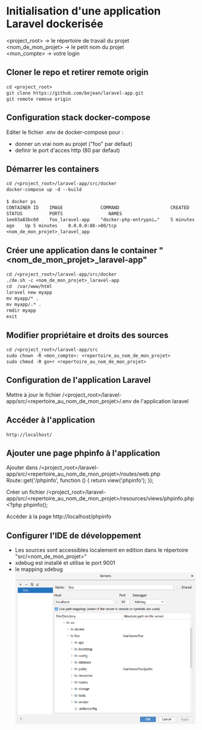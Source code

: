 # Initialisation d'une application Laravel dockerisée

<project_root> -> le répertoire de travail du projet  
<nom_de_mon_projet> -> le petit nom du projet  
<mon_compte> -> votre login


## Cloner le repo et retirer remote origin
    cd <project_root>
    git clone https://github.com/bejean/laravel-app.git
    git remote remove origin


## Configuration stack docker-compose
Editer le fichier .env de docker-compose pour : 
* donner un vrai nom au projet ("foo" par defaut) 
* definir le port d'acces http (80 par defaut) 


## Démarrer les containers
    cd /<project_root>/laravel-app/src/docker
    docker-compose up -d --build

    $ docker ps
    CONTAINER ID    IMAGE              COMMAND                   CREATED          STATUS          PORTS                 NAMES
    1ee03a83bc60    foo_laravel-app    "docker-php-entrypoi…"    5 minutes ago    Up 5 minutes    0.0.0.0:88->80/tcp    <nom_de_mon_projet>_laravel_app


## Créer une application dans le container "<nom_de_mon_projet>_laravel-app"
    cd /<project_root>/laravel-app/src/docker
    ./de.sh -c <nom_de_mon_projet>_laravel-app
    cd  /var/www/html
    laravel new myapp
    mv myapp/* .
    mv myapp/.* .
    rmdir myapp
    exit


## Modifier propriétaire et droits des sources
    cd /<project_root>/laravel-app/src
    sudo chown -R <mon_compte>: <repertoire_au_nom_de_mon_projet>
    sudo chmod -R go+r <repertoire_au_nom_de_mon_projet>


## Configuration de l'application Laravel
Mettre à jour le fichier /<project_root>/laravel-app/src/<repertoire_au_nom_de_mon_projet>/.env de l'application laravel


## Accéder à l'application
    http://localhost/


## Ajouter une page phpinfo à l'application

Ajouter dans /<project_root>/laravel-app/src/<repertoire_au_nom_de_mon_projet>/routes/web.php  
    Route::get('/phpinfo', function () {
        return view('phpinfo');
    });

Créer un fichier /<project_root>/laravel-app/src/<repertoire_au_nom_de_mon_projet>/resources/views/phpinfo.php  
    <?php
    phpinfo();

Accéder à la page
    http://localhost/phpinfo


## Configurer l'IDE de développement

* Les sources sont accessibles localement en edition dans le répertoire "src/<nom_de_mon_projet>" 
* xdebug est installé et utilise le port 9001  
* le mapping xdebug  
![mapping xdebug](PHPStorm-Xdebug.png?raw=true)



